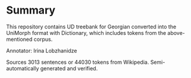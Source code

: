 # Summary

This repository contains UD treebank for Georgian converted into the UniMorph format with Dictionary, which includes tokens from the above-mentioned corpus. 

Annotator: Irina Lobzhanidze

Sources
3013 sentences or 44030 tokens from Wikipedia. Semi-automatically generated and verified.
